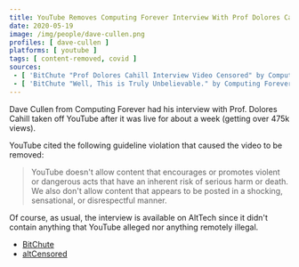 ```yaml
---
title: YouTube Removes Computing Forever Interview With Prof Dolores Cahill
date: 2020-05-19
image: /img/people/dave-cullen.png
profiles: [ dave-cullen ]
platforms: [ youtube ]
tags: [ content-removed, covid ]
sources:
 - [ 'BitChute "Prof Dolores Cahill Interview Video Censored" by Computing Forever (19 May 2020)', 'https://www.bitchute.com/video/CLnWahgtfBA/' ]
 - [ 'BitChute "Well, This is Truly Unbelievable." by Computing Forever (19 May 2020)', 'https://www.bitchute.com/video/FN4Usu-sgXI/' ]
---
```


Dave Cullen from Computing Forever had his interview with Prof. Dolores Cahill
taken off YouTube after it was live for about a week (getting over 475k views).

YouTube cited the following guideline violation that caused the video to be
removed:
> YouTube doesn't allow content that encourages or promotes violent or
> dangerous acts that have an inherent risk of serious harm or death.  We also
> don't allow content that appears to be posted in a shocking, sensational, or
> disrespectful manner.

Of course, as usual, the interview is available on AltTech since it didn't
contain anything that YouTube alleged nor anything remotely illegal.
* [BitChute](https://www.bitchute.com/video/Avc6_ftzk3w/)
* [altCensored](https://altcensored.com/watch?v=Avc6_ftzk3w)
